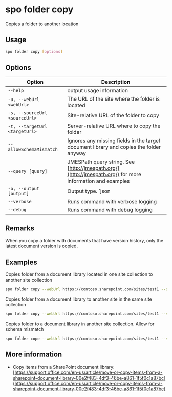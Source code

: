 # spo folder copy

Copies a folder to another location

## Usage

```sh
spo folder copy [options]
```

## Options

Option|Description
------|-----------
`--help`|output usage information
`-u, --webUrl <webUrl>`|The URL of the site where the folder is located
`-s, --sourceUrl <sourceUrl>`|Site-relative URL of the folder to copy
`-t, --targetUrl <targetUrl>`|Server-relative URL where to copy the folder
`--allowSchemaMismatch`|Ignores any missing fields in the target document library and copies the folder anyway
`--query [query]`|JMESPath query string. See [http://jmespath.org/](http://jmespath.org/) for more information and examples
`-o, --output [output]`|Output type. `json|text`. Default `text`
`--verbose`|Runs command with verbose logging
`--debug`|Runs command with debug logging

## Remarks

When you copy a folder with documents that have version history, only the latest document version is copied.

## Examples

Copies folder from a document library located in one site collection to another site collection

```sh
spo folder copy --webUrl https://contoso.sharepoint.com/sites/test1 --sourceUrl /Shared%20Documents/MyFolder --targetUrl /sites/test2/Shared%20Documents/
```

Copies folder from a document library to another site in the same site collection

```sh
spo folder copy --webUrl https://contoso.sharepoint.com/sites/test1 --sourceUrl /Shared%20Documents/MyFolder --targetUrl /sites/test1/HRDocuments/
```

Copies folder to a document library in another site collection. Allow for schema mismatch

```sh
spo folder cope --webUrl https://contoso.sharepoint.com/sites/test1 --sourceUrl /Shared%20Documents/MyFolder --targetUrl /sites/test2/Shared%20Documents/ --allowSchemaMismatch
```

## More information

- Copy items from a SharePoint document library: [https://support.office.com/en-us/article/move-or-copy-items-from-a-sharepoint-document-library-00e2f483-4df3-46be-a861-1f5f0c1a87bc](https://support.office.com/en-us/article/move-or-copy-items-from-a-sharepoint-document-library-00e2f483-4df3-46be-a861-1f5f0c1a87bc)
